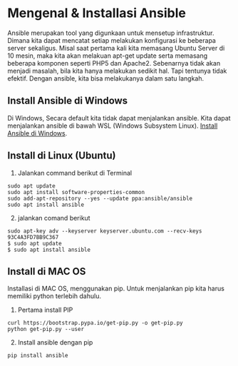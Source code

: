 # Mengenal & Installasi Ansible

Ansible merupakan tool yang digunkaan untuk mensetup infrastruktur. Dimana kita dapat mencatat setiap melakukan konfigurasi ke beberapa server sekaligus. Misal saat pertama kali kita memasang Ubuntu Server di 10 mesin, maka kita akan melakuan apt-get update serta memasang beberapa komponen seperti PHP5 dan Apache2. Sebenarnya tidak akan menjadi masalah, bila kita hanya melakukan sedikit hal. Tapi tentunya tidak efektif. Dengan ansible, kita bisa melakukanya dalam satu langkah.


## Install Ansible di Windows

Di Windows, Secara default kita tidak dapat menjalankan ansible. Kita dapat menjalankan ansible di bawah WSL (Windows Subsystem Linux).
[Install Ansible di Windows](https://docs.ansible.com/ansible/latest/user_guide/windows_faq.html#windows-faq-ansible).

## Install di Linux (Ubuntu)

1. Jalankan command berikut di Terminal 
```
sudo apt update
sudo apt install software-properties-common
sudo add-apt-repository --yes --update ppa:ansible/ansible
sudo apt install ansible
```

2. jalankan comand berikut
```
sudo apt-key adv --keyserver keyserver.ubuntu.com --recv-keys 93C4A3FD7BB9C367
$ sudo apt update
$ sudo apt install ansible

```

## Install di MAC OS

Installasi di MAC OS, menggunakan pip. Untuk menjalankan pip kita harus memiliki python terlebih dahulu.


1. Pertama install PIP
```
curl https://bootstrap.pypa.io/get-pip.py -o get-pip.py
python get-pip.py --user
```

2. Install ansible dengan pip
```
pip install ansible
```